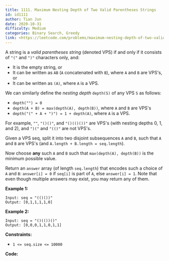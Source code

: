 ```yaml
---
title: 1111. Maximum Nesting Depth of Two Valid Parentheses Strings
id: id1111
author: Tian Jun
date: 2020-10-31
difficulty: Medium
categories: Binary Search, Greedy
link: <https://leetcode.com/problems/maximum-nesting-depth-of-two-valid-parentheses-strings/description/>
---
```


A string is a _valid parentheses string_  (denoted VPS) if and only if it
consists of `"("` and `")"` characters only, and:

  * It is the empty string, or
  * It can be written as `AB` (`A` concatenated with `B`), where `A` and `B` are VPS's, or
  * It can be written as `(A)`, where `A` is a VPS.

We can similarly define the _nesting depth_ `depth(S)` of any VPS `S` as
follows:

  * `depth("") = 0`
  * `depth(A + B) = max(depth(A), depth(B))`, where `A` and `B` are VPS's
  * `depth("(" + A + ")") = 1 + depth(A)`, where `A` is a VPS.

For example,  `""`, `"()()"`, and `"()(()())"` are VPS's (with nesting depths
0, 1, and 2), and `")("` and `"(()"` are not VPS's.



Given a VPS seq, split it into two disjoint subsequences `A` and `B`, such
that `A` and `B` are VPS's (and `A.length + B.length = seq.length`).

Now choose **any** such `A` and `B` such that `max(depth(A), depth(B))` is the
minimum possible value.

Return an `answer` array (of length `seq.length`) that encodes such a choice
of `A` and `B`:  `answer[i] = 0` if `seq[i]` is part of `A`, else `answer[i] =
1`.  Note that even though multiple answers may exist, you may return any of
them.



**Example 1:**
            
	Input: seq = "(()())"    
	Output: [0,1,1,1,1,0]    

**Example 2:**
            
	Input: seq = "()(())()"    
	Output: [0,0,0,1,1,0,1,1]    



**Constraints:**

  * `1 <= seq.size <= 10000`


**Code:**
